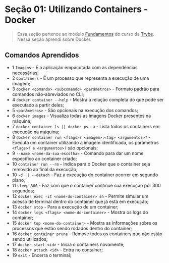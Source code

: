 # Seção 01: Utilizando Containers - Docker

>Essa seção pertence ao módulo [Fundamentos](https://github.com/Ruan-Portella/Trybe_Exercicios/tree/main/back-end) do curso da [Trybe](https://www.betrybe.com/). Nessa seção aprendi sobre Docker.

## Comandos Aprendidos

- 1 `Imagens` - É a aplicação empacotada com as dependências necessárias;
- 2 `Containers` - É um processo que representa a execução de uma imagem;
- 3 `docker <comando> <subcomando> <parâmetros>` - Formato padrão para comandos não-abreviados no CLI;
- 4 `docker container --help` - Mostra a relação completa do que pode ser executado a partir deles;
- 5 `<parâmetros>` - São opcionais na execução dos comandos;
- 6 `docker images` - Visualiza todas as imagens Docker presentes na máquina;
- 7 `docker container ls || docker ps -a` - Lista todos os containers em execução na máquina;
- 8 `docker container run <flags>? <imagem>:<tag> <argumentos>?` - Executa um container utilizando a imagem identificada, os parâmetros `<flags>? e <argumentos>?` são opcionais;
- 9 `--name <nome-da-sua-escolha>` - Comando para dar um nome específico ao container criado;
- 10 `container run --rm` - Indica para o Docker que o container seja removido ao final da execução;
- 10 `-d || --detach` - Faz a execução do container ocorrer em segundo plano;
- 11 `sleep 300` - Faz com que o container continue sua execução por 300 segundos;
- 12 `docker exec -it <nome-do-container> sh` - Permite simular um acesso de terminal dentro do container que já está em execução;
- 13 `docker stop` - Para a execução de um container;
- 14 `docker logs <flags> <nome-do-container>` - Mostra os logs do container;
- 15 `docker top <nome-do-container>` - Mostra as informações sobre os processos que estão sendo rodados dentro do container;
- 16 `docker container prune` - Remove todos os containers que não estão sendo utilizados;
- 17 `docker start <id>` - Inicia o containers novamente;
- 18 `docker attach <id>` - Entra no container;
- 19 `exit` - Encerra o terminal;